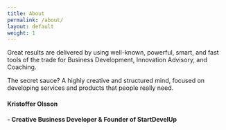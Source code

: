 ```yaml
---
title: About
permalink: /about/
layout: default
weight: 1
---
```

Great results are delivered by using well-known, powerful, smart, and fast tools of the trade for Business Development, Innovation Advisory, and Coaching.

The secret sauce? A highly creative and structured mind, focused on developing services and products that people really need.

<div class="me">
<h4 class="name">Kristoffer Olsson</h4>
<h4>- Creative Business Developer & Founder of StartDevelUp</h4>
</div>
